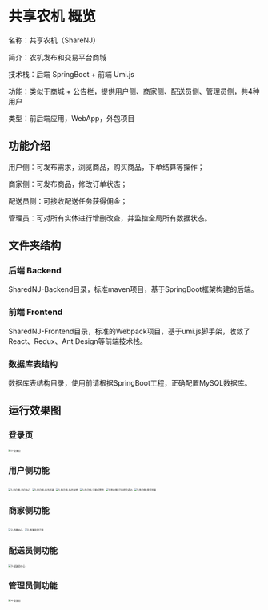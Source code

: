 # 共享农机 概览

名称：共享农机（ShareNJ）

简介：农机发布和交易平台商城

技术栈：后端 SpringBoot + 前端 Umi.js

功能：类似于商城 + 公告栏，提供用户侧、商家侧、配送员侧、管理员侧，共4种用户

类型：前后端应用，WebApp，外包项目

## 功能介绍

用户侧：可发布需求，浏览商品，购买商品，下单结算等操作；

商家侧：可发布商品，修改订单状态；

配送员侧：可接收配送任务获得佣金；

管理员：可对所有实体进行增删改查，并监控全局所有数据状态。

## 文件夹结构

### 后端 Backend

SharedNJ-Backend目录，标准maven项目，基于SpringBoot框架构建的后端。

### 前端 Frontend

SharedNJ-Frontend目录，标准的Webpack项目，基于umi.js脚手架，收敛了React、Redux、Ant Design等前端技术栈。

### 数据库表结构

数据库表结构目录，使用前请根据SpringBoot工程，正确配置MySQL数据库。

## 运行效果图

### 登录页

<img src="https://cdn.jsdelivr.net/gh/yangxu770409504/assets@main/20210527/0-登录页.6eua26klfg40.jpg" alt="0-登录页" style="zoom: 33%;" />

### 用户侧功能

<img src="https://cdn.jsdelivr.net/gh/yangxu770409504/assets@main/20210527/1-用户侧-用户中心.rxmmzg70o28.jpg" alt="1-用户侧-用户中心" style="zoom:33%;" />

[^1-用户侧-用户中心]: 1-用户侧-用户中心

<img src="https://cdn.jsdelivr.net/gh/yangxu770409504/assets@main/20210527/1-用户侧-商品列表.5v6iq6fo1ao0.jpg" alt="1-用户侧-商品列表" style="zoom:33%;" />

[^1-用户侧-商品列表]: 1-用户侧-商品列表

<img src="https://cdn.jsdelivr.net/gh/yangxu770409504/assets@main/20210527/1-用户侧-商品详情.5pg1hdfde400.jpg" alt="1-用户侧-商品详情" style="zoom:33%;" />

[1-用户侧-商品详情]: 1-用户侧-商品详情

<img src="https://cdn.jsdelivr.net/gh/yangxu770409504/assets@main/20210527/1-用户侧-订单结算页.493u0v166940.jpg" alt="1-用户侧-订单结算页" style="zoom:33%;" />

<img src="https://cdn.jsdelivr.net/gh/yangxu770409504/assets@main/20210527/1-用户侧-订单提交成功.20mj3r601c80.jpg" alt="1-用户侧-订单提交成功" style="zoom:33%;" />

<img src="https://cdn.jsdelivr.net/gh/yangxu770409504/assets@main/20210527/1-用户侧-需求列表.20vze92tknwg.jpg" alt="1-用户侧-需求列表" style="zoom:33%;" />

### 商家侧功能

<img src="https://cdn.jsdelivr.net/gh/yangxu770409504/assets@main/20210527/2-商家中心.4i46a24kl180.jpg" alt="2-商家中心" style="zoom:33%;" />

<img src="https://cdn.jsdelivr.net/gh/yangxu770409504/assets@main/20210527/2-商家处理订单.7y912sobi9o.jpg" alt="2-商家处理订单" style="zoom:33%;" />

### 配送员侧功能

<img src="https://cdn.jsdelivr.net/gh/yangxu770409504/assets@main/20210527/3-配送员中心.5bl0x6u87ww0.jpg" alt="3-配送员中心" style="zoom:33%;" />

### 管理员侧功能

<img src="https://cdn.jsdelivr.net/gh/yangxu770409504/assets@main/20210527/4-管理员.5ioqio4yovk0.jpg" alt="4-管理员" style="zoom:33%;" />

